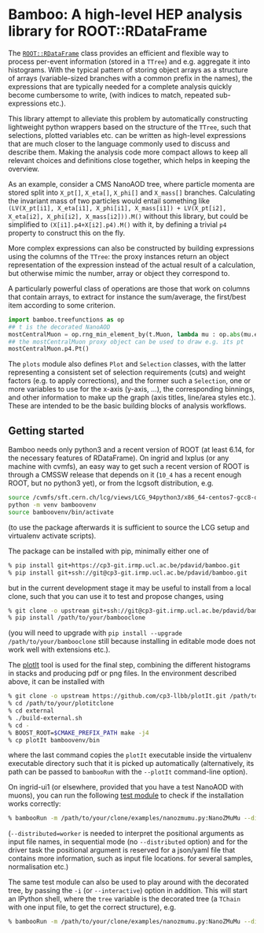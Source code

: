 # Bamboo: A high-level HEP analysis library for ROOT::RDataFrame

The [`ROOT::RDataFrame`](https://root.cern.ch/doc/master/classROOT_1_1RDataFrame.html)
class provides an efficient and flexible way to process per-event information
(stored in a `TTree`) and e.g. aggregate it into histograms.
With the typical pattern of storing object arrays as a structure of arrays
(variable-sized branches with a common prefix in the names), the expressions
that are typically needed for a complete analysis quickly become cumbersome
to write, (with indices to match, repeated sub-expressions etc.).

This library attempt to alleviate this problem by automatically constructing
lightweight python wrappers based on the structure of the `TTree`,
such that selections, plotted variables etc. can be written as
high-level expressions that are much closer to the language commonly used to
discuss and describe them.
Making the analysis code more compact allows to keep all relevant choices and
definitions close together, which helps in keeping the overview.

As an example, consider a CMS NanoAOD tree, where particle momenta are stored
split into `X_pt[]`, `X_eta[]`, `X_phi[]` and `X_mass[]` branches.
Calculating the invariant mass of two particles would entail something like
`(LV(X_pt[i1], X_eta[i1], X_phi[i1], X_mass[i1]) +
LV(X_pt[i2], X_eta[i2], X_phi[i2], X_mass[i2])).M()` without this library,
but could be simplified to `(X[i1].p4+X[i2].p4).M()` with it, by defining a
trivial `p4` property to construct this on the fly.

More complex expressions can also be constructed by building expressions using
the columns of the `TTree`: the proxy instances return an object
representation of the expression instead of the actual result of a calculation,
but otherwise mimic the number, array or object they correspond to.

A particularly powerful class of operations are those that work on columns that
contain arrays, to extract for instance the sum/average, the first/best item
according to some criterion.

``` python
import bamboo.treefunctions as op
## t is the decorated NanoAOD
mostCentralMuon = op.rng_min_element_by(t.Muon, lambda mu : op.abs(mu.eta))
## the mostCentralMuon proxy object can be used to draw e.g. its pt
mostCentralMuon.p4.Pt()
```

The `plots` module also defines `Plot` and `Selection` classes, with the
latter representing a consistent set of selection requirements (cuts) and
weight factors (e.g. to apply corrections), and the former such a `Selection`,
one or more variables to use for the x-axis (y-axis, ...), the corresponding
binnings, and other information to make up the graph (axis titles, line/area
styles etc.). These are intended to be the basic building blocks of analysis
workflows.

## Getting started

Bamboo needs only python3 and a recent version of ROOT (at least 6.14,
for the necessary features of RDataFrame). On ingrid and lxplus (or any machine
with cvmfs), an easy way to get such a recent version of ROOT is through
a CMSSW release that depends on it (`10_4` has a recent enough ROOT, but no
python3 yet), or from the lcgsoft distribution, e.g.
```bash
source /cvmfs/sft.cern.ch/lcg/views/LCG_94python3/x86_64-centos7-gcc8-opt/setup.sh
python -m venv bamboovenv
source bamboovenv/bin/activate
```
(to use the package afterwards it is sufficient to source the LCG setup and
virtualenv activate scripts).

The package can be installed with pip, minimally either one of
```bash
% pip install git+https://cp3-git.irmp.ucl.ac.be/pdavid/bamboo.git
% pip install git+ssh://git@cp3-git.irmp.ucl.ac.be/pdavid/bamboo.git
```
but in the current development stage it may be useful to install from
a local clone, such that you can use it to test and propose changes, using
```bash
% git clone -o upstream git+ssh://git@cp3-git.irmp.ucl.ac.be/pdavid/bamboo.git /path/to/your/bambooclone
% pip install /path/to/your/bambooclone
```
(you will need to upgrade with `pip install --upgrade /path/to/your/bambooclone`
still because installing in editable mode does not work well with extensions
etc.).

The [plotIt](https://github.com/cp3-llbb/plotIt) tool is used for the final step,
combining the different histograms in stacks and producing pdf or png files.
In the environment described above, it can be installed with
```bash
% git clone -o upstream https://github.com/cp3-llbb/plotIt.git /path/to/your/plotitclone
% cd /path/to/your/plotitclone
% cd external
% ./build-external.sh
% cd -
% BOOST_ROOT=$CMAKE_PREFIX_PATH make -j4
% cp plotIt bamboovenv/bin
```
where the last command copies the `plotIt` executable inside the virtualenv
executable directory such that it is picked up automatically (alternatively,
its path can be passed to `bambooRun` with the `--plotIt` command-line option).

On ingrid-ui1 (or elsewhere, provided that you have a test NanoAOD with muons),
you can run the following [test module](examples/nanozmumu.py) to check if the
installation works correctly:
```bash
% bambooRun -m /path/to/your/clone/examples/nanozmumu.py:NanoZMuMu --distributed=worker /home/ucl/cp3/pdavid/bambootest/NanoAOD_SingleMu_test.root
```
(`--distributed=worker` is needed to interpret the positional arguments as
input file names, in sequential mode (no `--distributed` option) and for
the driver task the positional argument is reserved for a json/yaml file
that contains more information, such as input file locations.
for several samples, normalisation etc.)

The same test module can also be used to play around with the decorated tree,
by passing the `-i` (or `--interactive`) option in addition. This will start
an IPython shell, where the `tree` variable is the decorated tree (a `TChain`
with one input file, to get the correct structure), e.g.
```bash
% bambooRun -m /path/to/your/clone/examples/nanozmumu.py:NanoZMuMu --distributed=worker -i /home/ucl/cp3/pdavid/bambootest/NanoAOD_SingleMu_test.root
```

